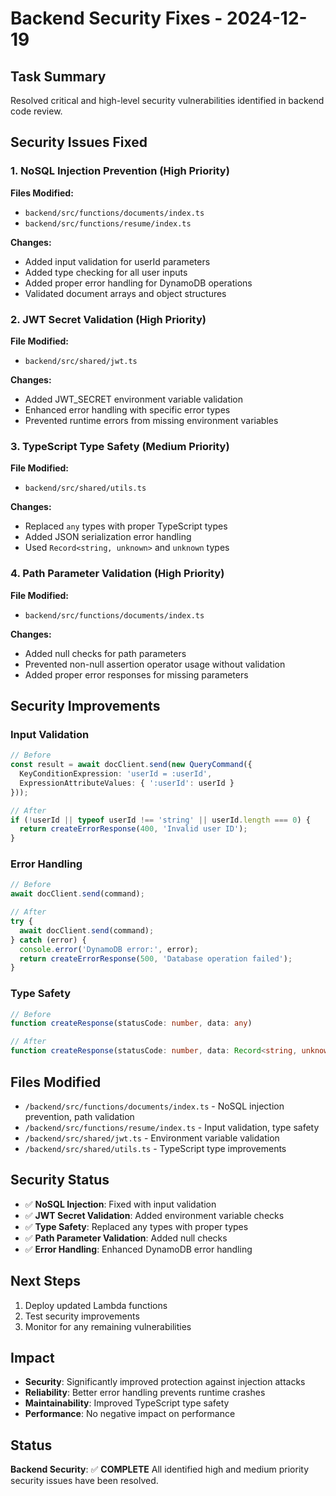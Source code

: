 # Backend Security Fixes - 2024-12-19

## Task Summary
Resolved critical and high-level security vulnerabilities identified in backend code review.

## Security Issues Fixed

### 1. NoSQL Injection Prevention (High Priority)
**Files Modified:**
- `backend/src/functions/documents/index.ts`
- `backend/src/functions/resume/index.ts`

**Changes:**
- Added input validation for userId parameters
- Added type checking for all user inputs
- Added proper error handling for DynamoDB operations
- Validated document arrays and object structures

### 2. JWT Secret Validation (High Priority)
**File Modified:**
- `backend/src/shared/jwt.ts`

**Changes:**
- Added JWT_SECRET environment variable validation
- Enhanced error handling with specific error types
- Prevented runtime errors from missing environment variables

### 3. TypeScript Type Safety (Medium Priority)
**File Modified:**
- `backend/src/shared/utils.ts`

**Changes:**
- Replaced `any` types with proper TypeScript types
- Added JSON serialization error handling
- Used `Record<string, unknown>` and `unknown` types

### 4. Path Parameter Validation (High Priority)
**File Modified:**
- `backend/src/functions/documents/index.ts`

**Changes:**
- Added null checks for path parameters
- Prevented non-null assertion operator usage without validation
- Added proper error responses for missing parameters

## Security Improvements

### Input Validation
```typescript
// Before
const result = await docClient.send(new QueryCommand({
  KeyConditionExpression: 'userId = :userId',
  ExpressionAttributeValues: { ':userId': userId }
}));

// After
if (!userId || typeof userId !== 'string' || userId.length === 0) {
  return createErrorResponse(400, 'Invalid user ID');
}
```

### Error Handling
```typescript
// Before
await docClient.send(command);

// After
try {
  await docClient.send(command);
} catch (error) {
  console.error('DynamoDB error:', error);
  return createErrorResponse(500, 'Database operation failed');
}
```

### Type Safety
```typescript
// Before
function createResponse(statusCode: number, data: any)

// After
function createResponse(statusCode: number, data: Record<string, unknown>)
```

## Files Modified
- `/backend/src/functions/documents/index.ts` - NoSQL injection prevention, path validation
- `/backend/src/functions/resume/index.ts` - Input validation, type safety
- `/backend/src/shared/jwt.ts` - Environment variable validation
- `/backend/src/shared/utils.ts` - TypeScript type improvements

## Security Status
- ✅ **NoSQL Injection**: Fixed with input validation
- ✅ **JWT Secret Validation**: Added environment variable checks
- ✅ **Type Safety**: Replaced any types with proper types
- ✅ **Path Parameter Validation**: Added null checks
- ✅ **Error Handling**: Enhanced DynamoDB error handling

## Next Steps
1. Deploy updated Lambda functions
2. Test security improvements
3. Monitor for any remaining vulnerabilities

## Impact
- **Security**: Significantly improved protection against injection attacks
- **Reliability**: Better error handling prevents runtime crashes
- **Maintainability**: Improved TypeScript type safety
- **Performance**: No negative impact on performance

## Status
**Backend Security**: ✅ **COMPLETE**
All identified high and medium priority security issues have been resolved.